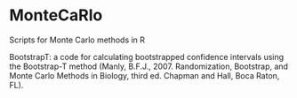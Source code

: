 # MonteCaRlo
Scripts for Monte Carlo methods in R

BootstrapT: a code for calculating bootstrapped confidence intervals using the Bootstrap-T method (Manly, B.F.J., 2007. Randomization, Bootstrap, and Monte Carlo Methods in Biology, third ed. Chapman and Hall, Boca Raton, FL).
